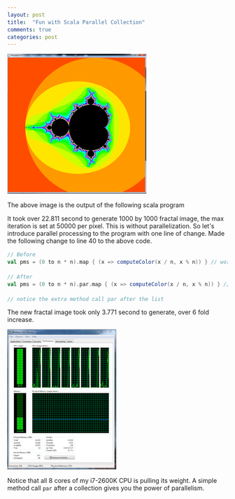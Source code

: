 ```yaml
---
layout: post
title:  "Fun with Scala Parallel Collection"
comments: true
categories: post
---
```


![Mandlebrot](/assets/scalaMS.png)

The above image is the output of the following scala program

<script src="https://gist.github.com/qincchen/7b44d6e6240d159309006ff2cb70304b.js"></script>

It took over 22.811 second to generate 1000 by 1000 fractal image, the max iteration is set at 50000 per pixel. This is without parallelization. So let's introduce parallel processing to the program with one line of change. Made the following change to line 40 to the above code.

```scala
// Before
val pms = (0 to n * n).map { (x => computeColor(x / n, x % n)) } // work gets done here

// After
val pms = (0 to n * n).par.map { (x => computeColor(x / n, x % n)) } // work gets done here

// notice the extra method call par after the list
```

The new fractal image took only 3.771 second to generate, over 6 fold increase.

![CPU activity](/assets/scala_par_extreme.png)

Notice that all 8 cores of my i7-2600K CPU is pulling its weight. A simple method call `par` after a collection gives you the power of parallelism.
